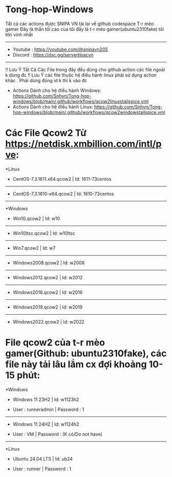 # Tong-hop-Windows
Tất cả các actions được SNIPA VN tái lại về github codespace T-r mèo gamer
Đây là thần tối cao của tôi đấy là t-r mèo gamer(ubuntu2310fake) tôi tôn vinh nhất
________________________________
- Youtube : https://youtube.com/@snipavn205
- Discord : https://dsc.gg/servertipacvn
________________________________
!! Lưu Ý Tất Cả Các File trong đây đều dùng cho github action các file ngoài k dùng đc
!! Lưu Ý các file thuộc hệ điều hành linux phải sử dụng action khác . Phải dùng đúng id k thì k vào đc
- Actions Dành cho hệ điều hành Windows: https://github.com/Snhvn/Tong-hop-windows/blob/main/.github/workflows/qcow2linuxstailspice.yml
- Actions Dành cho hệ điều hành Linux: https://github.com/Snhvn/Tong-hop-windows/blob/main/.github/workflows/qcow2windowstailspice.yml
# Các File Qcow2 Từ https://netdisk.xmbillion.com/intl/pve:
*Linux
- CentOS-7.3.1611.x64.qcow2 | Id: 1611-73centos
_________________________________
- CentOS-7.3.1810-x64.qcow2 | Id: 1810-73centos
_________________________________
*Windows
- Win10.qcow2 | Id: w10
_________________________________
- Win10ltsc.qcow2 | Id: w10ltsc
_________________________________
- Win7.qcow2 | Id: w7
_________________________________
- Windows2008.qcow2 | Id: w2008
_________________________________
- Windows2012.qcow2 | Id: w2012
_________________________________
- Windows2016.qcow2 | Id: w2016
_________________________________
- Windows2019.qcow2 | Id: w2019
_________________________________
- Windows2022.qcow2 | Id: w2022
# File qcow2 của t-r mèo gamer(Github: ubuntu2310fake), các file này tải lâu lắm cx đợi khoảng 10-15 phút:
*Windows
- Windows 11 23H2 | Id: w1123h2
+ User : runneradmin | Password : 1
_______________________________
- Windows 11 24H2 | Id: w1124h2
+ User : VM | Password : (K có/Do not have)
_______________________________
*Linux
- Ubuntu 24.04 LTS | Id: ub24
+ User : runner | Password : 1
